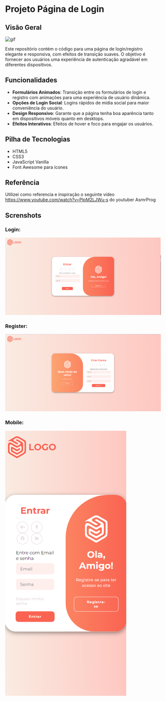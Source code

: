 
# Projeto Página de Login

## Visão Geral

![gif](screenshots/gif.gif)

Este repositório contém o código para uma página de login/registro elegante e responsiva, com efeitos de transição suaves. O objetivo é fornecer aos usuários uma experiência de autenticação agradável em diferentes dispositivos.

## Funcionalidades

- **Formulários Animados**: Transição entre os formulários de login e registro com animações para uma experiência de usuário dinâmica.
- **Opções de Login Social**: Logins rápidos de mídia social para maior conveniência do usuário.
- **Design Responsivo**: Garante que a página tenha boa aparência tanto em dispositivos móveis quanto em desktops.
- **Efeitos Interativos**: Efeitos de hover e foco para engajar os usuários.

## Pilha de Tecnologias

- HTML5
- CSS3
- JavaScript Vanilla
- Font Awesome para ícones
 
## Referência
 
Utilizei como referencia e inspiração o seguinte vídeo https://www.youtube.com/watch?v=PlpM2LJWu-s do youtuber AsmrProg

## Screnshots

### Login:

![Login](screenshots/print1.png)

### Register:

![Register](screenshots/print2.png)

### Mobile:

![Mobile](screenshots/mobile.png)
